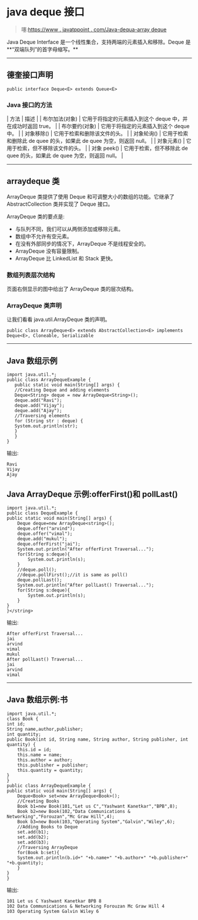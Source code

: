 # java deque 接口

> 噻:[https://www . javatppoint . com/Java-dequa-array deque](https://www.javatpoint.com/java-deque-arraydeque)

Java Deque Interface 是一个线性集合，支持两端的元素插入和移除。Deque 是**“双端队列”的首字母缩写。**

* * *

## 德奎接口声明

```
public interface Deque<E> extends Queue<E>

```

### Java 接口的方法

| 方法 | 描述 |
| 布尔加法(对象) | 它用于将指定的元素插入到这个 deque 中，并在成功时返回 true。 |
| 布尔要约(对象) | 它用于将指定的元素插入到这个 deque 中。 |
| 对象移除() | 它用于检索和删除该文件的头。 |
| 对象轮询() | 它用于检索和删除此 de quee 的头，如果此 de quee 为空，则返回 null。 |
| 对象元素() | 它用于检索，但不移除该文件的头。 |
| 对象 peek() | 它用于检索，但不移除此 de quee 的头，如果此 de quee 为空，则返回 null。 |

* * *

## arraydeque 类

ArrayDeque 类提供了使用 Deque 和可调整大小的数组的功能。它继承了 AbstractCollection 类并实现了 Deque 接口。

ArrayDeque 类的要点是:

*   与队列不同，我们可以从两侧添加或移除元素。
*   数组中不允许有空元素。
*   在没有外部同步的情况下，ArrayDeque 不是线程安全的。
*   ArrayDeque 没有容量限制。
*   ArrayDeque 比 LinkedList 和 Stack 更快。

### 数组列表层次结构

页面右侧显示的图中给出了 ArrayDeque 类的层次结构。

### ArrayDeque 类声明

让我们看看 java.util.ArrayDeque 类的声明。

```
public class ArrayDeque<E> extends AbstractCollection<E> implements Deque<E>, Cloneable, Serializable

```

* * *

## Java 数组示例

```
import java.util.*;
public class ArrayDequeExample {
   public static void main(String[] args) {
   //Creating Deque and adding elements
   Deque<String> deque = new ArrayDeque<String>();
   deque.add("Ravi");  
   deque.add("Vijay");   
   deque.add("Ajay");  
   //Traversing elements
   for (String str : deque) {
   System.out.println(str);
   }
   }
}

```

输出:

```
Ravi
Vijay
Ajay

```

## Java ArrayDeque 示例:offerFirst()和 pollLast()

```
import java.util.*;
public class DequeExample {
public static void main(String[] args) {
	Deque deque=new ArrayDeque<string>();
	deque.offer("arvind");
	deque.offer("vimal");
	deque.add("mukul");
	deque.offerFirst("jai");
	System.out.println("After offerFirst Traversal...");
	for(String s:deque){
		System.out.println(s);
	}
	//deque.poll();
	//deque.pollFirst();//it is same as poll()
	deque.pollLast();
	System.out.println("After pollLast() Traversal...");
	for(String s:deque){
		System.out.println(s);
	}
}
}</string> 
```

输出:

```
After offerFirst Traversal...
jai
arvind
vimal
mukul
After pollLast() Traversal...
jai
arvind
vimal

```

* * *

## Java 数组示例:书

```
import java.util.*;  
class Book {  
int id;  
String name,author,publisher;  
int quantity;  
public Book(int id, String name, String author, String publisher, int quantity) {  
    this.id = id;  
    this.name = name;  
    this.author = author;  
    this.publisher = publisher;  
    this.quantity = quantity;  
}  
}  
public class ArrayDequeExample {  
public static void main(String[] args) {  
	Deque<Book> set=new ArrayDeque<Book>();  
    //Creating Books  
    Book b1=new Book(101,"Let us C","Yashwant Kanetkar","BPB",8);  
    Book b2=new Book(102,"Data Communications & Networking","Forouzan","Mc Graw Hill",4);  
    Book b3=new Book(103,"Operating System","Galvin","Wiley",6);  
    //Adding Books to Deque 
    set.add(b1);  
    set.add(b2);  
    set.add(b3);  
    //Traversing ArrayDeque
    for(Book b:set){  
    System.out.println(b.id+" "+b.name+" "+b.author+" "+b.publisher+" "+b.quantity);  
    }  
}  
}  

```

输出:

```
101 Let us C Yashwant Kanetkar BPB 8
102 Data Communications & Networking Forouzan Mc Graw Hill 4
103 Operating System Galvin Wiley 6

```